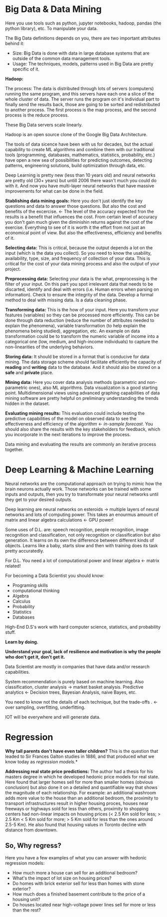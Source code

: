 # Big Data & Data Mining
Here you use tools such as python, jupyter notebooks, hadoop, pandas (the python library), etc. To manipulate your data.

The Big Data definitions depends on you, there are two important attributes behind it:
- Size: Big Data is done with data in large database systems that are outside of the common data management tools.
- Usage: The techniques, models, patterns used in Big Data are pretty specific of it.

**Hadoop:**

The process:
The data is distributed through lots of servers (computers) running the same program, and this servers have each one a slice of the whole cluster of data. The server runs the program on it's individual part to finally send the results back, those are going to be sorted and redistributed to another process. The first process is the map process, and the second process is the reduce process.

These Big Data servers scale linearly.

Hadoop is an open source clone of the Google Big Data Architecture.

The tools of data sicence have been with us for decades, but the actual capability to create ML algorithms and combine them with our traditional tools (programming, databases, mathematics, statistics, probability, etc.) have open a new sea of possibilities for predicting outcomes, detecting patterns, engineering solutions, build optimization through data, etc.

Deep Learning is pretty new (less than 10 years old) and neural networks are pretty old (30+ years) but untill 2006 there wasn't much you could do with it. And now you have multi-layer neural networks that have massive improvements for what can be done in the field.

**Stablishing data mining goals:** Here you don't just identify the key questions and data to answer those questions. But also the cost and benefits of the excercise. <- The level of the accuracy expected fron the results is a benefit that influences the cost. From certain level of accuracy you don't gain much given the diminishin returns against the cost of the exercise. Everything to see of it is worth it the effort from not just an economical point of view. But also the effectiveness, efficiency and benefits of it.

**Selecting data:** This is critical, because the output depends a lot on the input (which is the data you collect). So you need to know the usability, availability, type, size, and frequency of collection of your data. This is critical for the cost of your data mining process and also the output of your project.

**Preprocessing data:** Selecting your data is the what, preprocessing is the filter of your input. On this part you spot irrelevant data that needs to be discarted, identify and deal with errors (i.e. Human errors when parsing on information). Check to ensure the integrity of the data. Develop a formal method to deal with missing data. Is a data cleaning phase.

**Transforming data:** This is the how of your input. Here you transform your features (variables) so they can be processed more efficiently. This can be done through data reduction (reduce the number of attributes needed to explain the phenomena), variable transformation (to help explain the phenomena being studied), aggregation, etc. An example on data transformation could be to transform the numeric variable of income into a categorical one (low, medium, and high-income individuals) to capture the non-linearities of the underlying behaviors.

**Storing data:** It should be stored in a format that is conducive for data mining. The data storage scheme should facilitate efficiently the capacity of **reading** and **writing** data to the database. And it should also be stored on a **safe** and **private** place.

**Mining data:** Here you cover data analysis methods (parametric and non-parametric ones), also ML algorithms. Data visualization is a good starting point. Multidimensional views using advanced graphing capabilities of data mining software are pretty helpful on preliminary understanding the trends hidden in the dataset.

**Evaluating mining results:** This evaluation could include testing the predictive capabilities of the model on observed data to see the effectiveness and efficiency of the algorithm <- *in-sample forecast*. You should also share the results with the key stakeholders for feedback, which you incorporate in the next iterations to improve the process.

Data mining and evaluating the results are commonly an iterative process together.

# Deep Learning & Machine Learning
Neural networks are the computational approach on trying to mimic how the brain neurons actually work. Those networks can be trained with some inputs and outputs, then you try to transformate your neural networks until they get to your desired outputs.

Deep learning are neural networks on esteroids -> multiple layers of neural networks and lots of computing power. This takes an enourmus amount of matrix and linear algebra calculations <- GPU power! 

Some uses of D.L. are: speech recognition, people recognition, image recognition and classification, not only recognition or classification but also generation. It learns on its own the difference between different kinds of objects. Learns like a baby, starts slow and then with training does its task pretty accuratedly.

For D.L. You need a lot of computational power and linear algebra <- matrix related!

For becoming a Data Scientist you should know:
* Programing skills
* computational thinking
* Algebra
* Calculus
* Probability
* Statistics
* Databases

High-End D.S's work with hard computer science, statistics, and probability stuff.

**Learn by doing.**

**Understand your goal, lack of resilience and motivation is why the people who don't get it, don't get it.**

Data Scientist are mostly in companies that have data and/or research capabilities.

System recommendation is purely based on machine learning. Also classification, cluster analysis -> market basket analysis. Predictive analytics <- Decision trees, Bayesian Analysis, naive Bayes, etc.

You need to know not the details of each technique, but the trade-offs . <- over sampling, overfitting, underfitting.

IOT will be everywhere and will generate data.

# Regression
**Why tall parents don't have even taller children?**
This is the question that leaded to Sir Frances Galton studies in 1886, and that produced what we know today as *regression models.**

**Addressing real state price predictions:** The author had a thesis for his masters degree in which he developed hedonic price models for real state. Here found that larger homes sell for more than smaller homes (obvious conclusion) but also done it on a detailed and quantifiable way that shows the magnitude of each relationship. For example: an additional washroom adds more value to the house than an additional bedroom, the proximity to transport infrastructures result in higher housing proces, houses near freeways or highways sold for less than others, proximity to shopping centers had non-linear impacts on housing prices (< 2.5 Km sold for less; > 2.5 Km < 5 Km sold for more; > 5 Km sold for less than the ones around 2.5-5 Km). He also found that housing values in Toronto decline with distance from downtown.

## So, Why regress?
Here you have a few examples of what you can answer with hedonic regression models:
* How much more a house can sell for an additional bedroom?
* What's the impact of lot size on housing prices?
* Do homes with brick exterior sell for less than homes with stone exterior?
* How much does a finished basement contribute to the price of a housing unit?
* Do houses located near high-voltage power lines sell for more or less than the rest?
